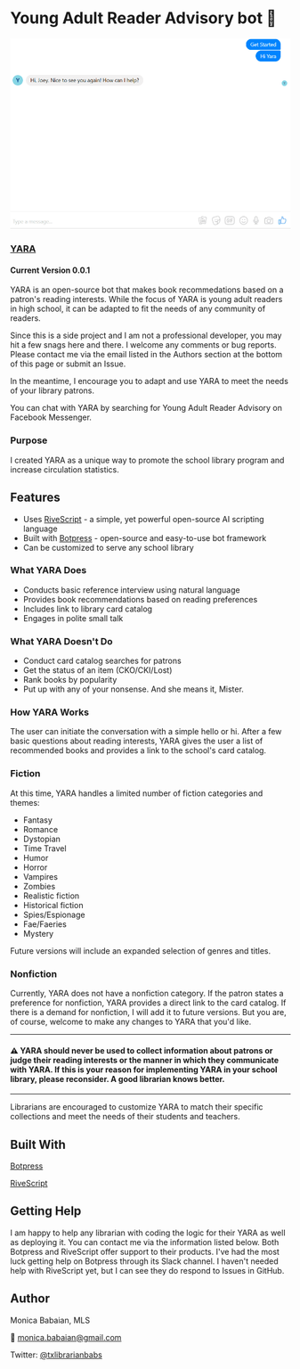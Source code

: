 # Young Adult Reader Advisory bot 🤖 
 

<img src="https://github.com/mbabaian/yara/blob/master/yara_intro.gif" width="548">

### [YARA](https://www.facebook.com/Young-Adult-Reader-Advisory-163238114307197/)

#### Current Version 0.0.1 
YARA is an open-source bot that makes book recommedations based on a patron's reading interests. While the focus of YARA is young adult readers in high school, it can be adapted to fit the needs of any community of readers.

Since this is a side project and I am not a professional developer, you may hit a few snags here and there. I welcome any comments or bug reports. Please contact me via the email listed in the Authors section at the bottom of this page or submit an Issue. 

In the meantime, I encourage you to adapt and use YARA to meet the needs of your library patrons.

You can chat with YARA by searching for Young Adult Reader Advisory on Facebook Messenger.

### Purpose
I created YARA as a unique way to promote the school library program and increase circulation statistics. 

## Features
- Uses [RiveScript](https://www.rivescript.com/) - a simple, yet powerful open-source AI scripting language
- Built with [Botpress](https://botpress.io/) - open-source and easy-to-use bot framework
- Can be customized to serve any school library

### What YARA Does
- Conducts basic reference interview using natural language
- Provides book recommendations based on reading preferences
- Includes link to library card catalog 
- Engages in polite small talk 

### What YARA Doesn't Do
 - Conduct card catalog searches for patrons
 - Get the status of an item (CKO/CKI/Lost)
 - Rank books by popularity
 - Put up with any of your nonsense. And she means it, Mister.
 
### How YARA Works
The user can initiate the conversation with a simple hello or hi. After a few basic questions about reading interests, YARA gives the user a list of recommended books and provides a link to the school's card catalog.

### Fiction
At this time, YARA handles a limited number of fiction categories and themes:
- Fantasy
- Romance
- Dystopian
- Time Travel
- Humor
- Horror
- Vampires
- Zombies
- Realistic fiction
- Historical fiction
- Spies/Espionage
- Fae/Faeries
- Mystery

Future versions will include an expanded selection of genres and titles.

### Nonfiction

Currently, YARA does not have a nonfiction category. If the patron states a preference for nonfiction, YARA provides a direct link to the card catalog. If there is a demand for nonfiction, I will add it to future versions. But you are, of course, welcome to make any changes to YARA that you'd like.

---
#### ⚠️ YARA should never be used to collect information about patrons or judge their reading interests or the manner in which they communicate with YARA. If this is your reason for implementing YARA in your school library, please reconsider. A good librarian knows better.
---

Librarians are encouraged to customize YARA to match their specific collections and meet the needs of their students and teachers. 

## Built With
[Botpress](https://botpress.io/)

[RiveScript](https://www.rivescript.com/)

## Getting Help
I am happy to help any librarian with coding the logic for their YARA as well as deploying it. You can contact me via the information listed below. Both Botpress and RiveScript offer support to their products. I've had the most luck getting help on Botpress through its Slack channel. I haven't needed help with RiveScript yet, but I can see they do respond to Issues in GitHub.

## Author
Monica Babaian, MLS

:email: monica.babaian@gmail.com

Twitter: [@txlibrarianbabs](https://twitter.com/txlibrarianbabs)
